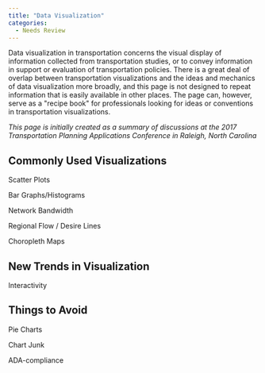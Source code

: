 ```yaml
---
title: "Data Visualization"
categories:
  - Needs Review
---
```


Data visualization in transportation concerns the visual display of information collected from transportation studies, or to convey information in support or evaluation of transportation policies. There is a great deal of overlap between transportation visualizations and the ideas and mechanics of data visualization more broadly, and this page is not designed to repeat information that is easily available in other places. The page can, however, serve as a "recipe book" for professionals looking for ideas or conventions in transportation visualizations.

*This page is initially created as a summary of discussions at the 2017 Transportation Planning Applications Conference in Raleigh, North Carolina*

Commonly Used Visualizations
----------------------------

Scatter Plots

Bar Graphs/Histograms

Network Bandwidth

Regional Flow / Desire Lines

Choropleth Maps

New Trends in Visualization
---------------------------

Interactivity

Things to Avoid
---------------

Pie Charts

Chart Junk

ADA-compliance

